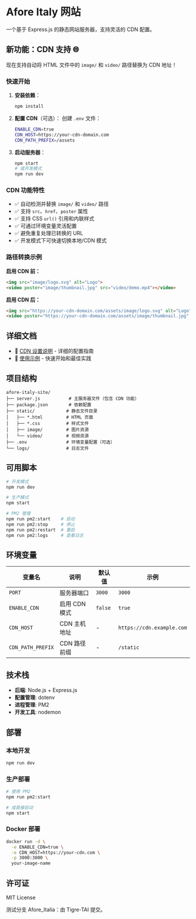 # Afore Italy 网站

一个基于 Express.js 的静态网站服务器，支持灵活的 CDN 配置。

## 新功能：CDN 支持 🌐

现在支持自动将 HTML 文件中的 `image/` 和 `video/` 路径替换为 CDN 地址！

### 快速开始

1. **安装依赖**：
   ```bash
   npm install
   ```

2. **配置 CDN**（可选）：
   创建 `.env` 文件：
   ```bash
   ENABLE_CDN=true
   CDN_HOST=https://your-cdn-domain.com
   CDN_PATH_PREFIX=/assets
   ```

3. **启动服务器**：
   ```bash
   npm start
   # 或开发模式
   npm run dev
   ```

### CDN 功能特性

- ✅ 自动检测并替换 `image/` 和 `video/` 路径
- ✅ 支持 `src`、`href`、`poster` 属性
- ✅ 支持 CSS `url()` 引用和内联样式
- ✅ 可通过环境变量灵活配置
- ✅ 避免重复处理已转换的 URL
- ✅ 开发模式下可快速切换本地/CDN 模式

### 路径转换示例

**启用 CDN 前：**
```html
<img src="image/logo.svg" alt="Logo">
<video poster="image/thumbnail.jpg" src="video/demo.mp4"></video>
```

**启用 CDN 后：**
```html
<img src="https://your-cdn-domain.com/assets/image/logo.svg" alt="Logo">
<video poster="https://your-cdn-domain.com/assets/image/thumbnail.jpg" src="https://your-cdn-domain.com/assets/video/demo.mp4"></video>
```

## 详细文档

- 📖 [CDN 设置说明](CDN_SETUP.md) - 详细的配置指南
- 🚀 [使用示例](USAGE_EXAMPLE.md) - 快速开始和最佳实践

## 项目结构

```
afore-italy-site/
├── server.js           # 主服务器文件（包含 CDN 功能）
├── package.json        # 依赖配置
├── static/            # 静态文件目录
│   ├── *.html         # HTML 页面
│   ├── *.css          # 样式文件
│   ├── image/         # 图片资源
│   └── video/         # 视频资源
├── .env               # 环境变量配置（可选）
└── logs/              # 日志文件
```

## 可用脚本

```bash
# 开发模式
npm run dev

# 生产模式
npm start

# PM2 管理
npm run pm2:start    # 启动
npm run pm2:stop     # 停止
npm run pm2:restart  # 重启
npm run pm2:logs     # 查看日志
```

## 环境变量

| 变量名 | 说明 | 默认值 | 示例 |
|--------|------|--------|------|
| `PORT` | 服务器端口 | `3000` | `3000` |
| `ENABLE_CDN` | 启用 CDN 模式 | `false` | `true` |
| `CDN_HOST` | CDN 主机地址 | - | `https://cdn.example.com` |
| `CDN_PATH_PREFIX` | CDN 路径前缀 | - | `/static` |

## 技术栈

- **后端**: Node.js + Express.js
- **配置管理**: dotenv
- **进程管理**: PM2
- **开发工具**: nodemon

## 部署

### 本地开发
```bash
npm run dev
```

### 生产部署
```bash
# 使用 PM2
npm run pm2:start

# 或直接启动
npm start
```

### Docker 部署
```bash
docker run -d \
  -e ENABLE_CDN=true \
  -e CDN_HOST=https://your-cdn.com \
  -p 3000:3000 \
  your-image-name
```

## 许可证

MIT License 

测试分支 Afore_Italia：由 Tigre-TAI 提交。
